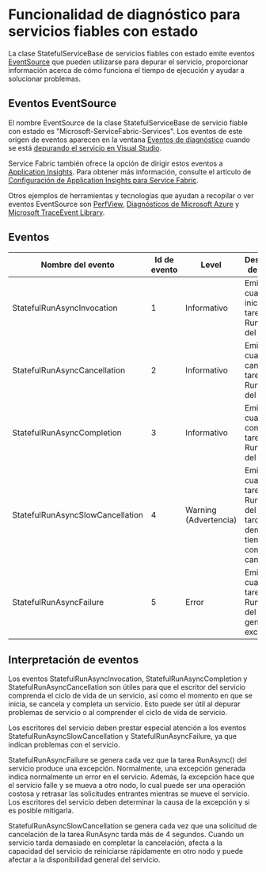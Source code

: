 <properties
   pageTitle="Diagnóstico de servicios fiables con estado"
   description="Funcionalidad de diagnóstico para servicios fiables con estado"
   services="service-fabric"
   documentationCenter=".net"
   authors="AlanWarwick"
   manager="timlt"
   editor=""/>

<tags
   ms.service="Service-Fabric"
   ms.devlang="dotnet"
   ms.topic="article"
   ms.tgt_pltfrm="NA"
   ms.workload="NA"
   ms.date="04/20/2015"
   ms.author="alanwar"/>

# Funcionalidad de diagnóstico para servicios fiables con estado
La clase StatefulServiceBase de servicios fiables con estado emite eventos [EventSource](https://msdn.microsoft.com/library/system.diagnostics.tracing.eventsource.aspx) que pueden utilizarse para depurar el servicio, proporcionar información acerca de cómo funciona el tiempo de ejecución y ayudar a solucionar problemas.

## Eventos EventSource
El nombre EventSource de la clase StatefulServiceBase de servicio fiable con estado es "Microsoft-ServiceFabric-Services". Los eventos de este origen de eventos aparecen en la ventana [Eventos de diagnóstico](service-fabric-diagnostics-how-to-monitor-and-diagnose-services-locally.md#view-service-fabric-system-events-in-visual-studio) cuando se está [depurando el servicio en Visual Studio](service-fabric-debugging-your-application.md).

Service Fabric también ofrece la opción de dirigir estos eventos a [Application Insights](http://azure.microsoft.com/services/application-insights/). Para obtener más información, consulte el artículo de [Configuración de Application Insights para Service Fabric](service-fabric-diagnostics-application-insights-setup.md).

Otros ejemplos de herramientas y tecnologías que ayudan a recopilar o ver eventos EventSource son [PerfView](http://www.microsoft.com/download/details.aspx?id=28567), [Diagnósticos de Microsoft Azure](../cloud-services-dotnet-diagnostics.md) y [Microsoft TraceEvent Library](http://www.nuget.org/packages/Microsoft.Diagnostics.Tracing.TraceEvent).

## Eventos

|Nombre del evento|Id de evento|Level|Descripción del evento|
|----------|--------|-----|-----------------|
|StatefulRunAsyncInvocation|1|Informativo|Emitido cuando se inicia la tarea RunAsync del servicio|
|StatefulRunAsyncCancellation|2|Informativo|Emitido cuando se cancela la tarea RunAsync del servicio|
|StatefulRunAsyncCompletion|3|Informativo|Emitido cuando se completa la tarea RunAsync del servicio|
|StatefulRunAsyncSlowCancellation|4|Warning (Advertencia)|Emitido cuando la tarea RunAsync del servicio tarda demasiado tiempo en completar la cancelación|
|StatefulRunAsyncFailure|5|Error|Emitido cuando la tarea RunAsync del servicio genera una excepción|

## Interpretación de eventos

Los eventos StatefulRunAsyncInvocation, StatefulRunAsyncCompletion y StatefulRunAsyncCancellation son útiles para que el escritor del servicio comprenda el ciclo de vida de un servicio, así como el momento en que se inicia, se cancela y completa un servicio. Esto puede ser útil al depurar problemas de servicio o al comprender el ciclo de vida de servicio.

Los escritores del servicio deben prestar especial atención a los eventos StatefulRunAsyncSlowCancellation y StatefulRunAsyncFailure, ya que indican problemas con el servicio.

StatefulRunAsyncFailure se genera cada vez que la tarea RunAsync() del servicio produce una excepción. Normalmente, una excepción generada indica normalmente un error en el servicio. Además, la excepción hace que el servicio falle y se mueva a otro nodo, lo cual puede ser una operación costosa y retrasar las solicitudes entrantes mientras se mueve el servicio. Los escritores del servicio deben determinar la causa de la excepción y si es posible mitigarla.

StatefulRunAsyncSlowCancellation se genera cada vez que una solicitud de cancelación de la tarea RunAsync tarda más de 4 segundos. Cuando un servicio tarda demasiado en completar la cancelación, afecta a la capacidad del servicio de reiniciarse rápidamente en otro nodo y puede afectar a la disponibilidad general del servicio.

<!---HONumber=August15_HO6-->